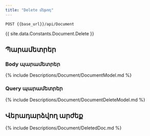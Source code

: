 ```yaml
---
title: "Delete մեթոդ" 
---
```


`POST {{base_url}}/api/Document`

{{ site.data.Constants.Document.Delete }}

## Պարամետրեր

### Body պարամետրեր

{% include Descriptions/Document/DocumentModel.md %}

### Query պարամետրեր

{% include Descriptions/Document/DocumentDeleteModel.md %}

## Վերադարձվող արժեք

{% include Descriptions/Document/DeletedDoc.md %}